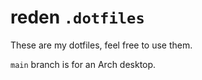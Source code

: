 # reden `.dotfiles`

These are my dotfiles, feel free to use them.

`main` branch is for an Arch desktop.
